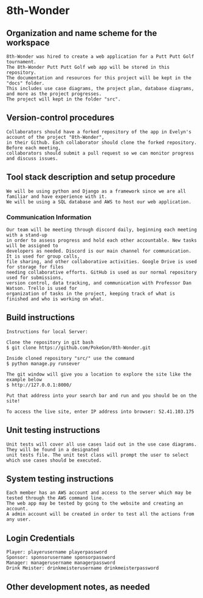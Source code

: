 # 8th-Wonder

## Organization and name scheme for the workspace
	8th-Wonder was hired to create a web application for a Putt Putt Golf tournament.
	The 8th-Wonder Putt Putt Golf web app will be stored in this repository.
	The documentation and resources for this project will be kept in the "docs" folder. 
	This includes use case diagrams, the project plan, database diagrams, and more as the project progresses.
	The project will kept in the folder "src".

## Version-control procedures
	Collaborators should have a forked repository of the app in Evelyn's account of the project "8th-Wonder", 
	in their Github. Each collaborator should clone the forked repository. Before each meeting, 
	collaborators should submit a pull request so we can monitor progress and discuss issues.

## Tool stack description and setup procedure
	We will be using python and Django as a framework since we are all familiar and have experience with it.
	We will be using a SQL database and AWS to host our web application.
	
### Communication Information
    Our team will be meeting through discord daily, beginning each meeting with a stand-up 
    in order to assess progress and hold each other accountable. New tasks will be assigned to 
    developers as needed. Discord is our main channel for communication. It is used for group calls, 
    file sharing, and other collaborative activities. Google Drive is used for storage for files 
    needing collaborative efforts. GitHub is used as our normal repository used for submissions, 
    version control, data tracking, and communication with Professor Dan Watson. Trello is used for 
    organization of tasks in the project, keeping track of what is finished and who is working on what.

  
## Build instructions

	Instructions for local Server:

	Clone the repository in git bash
	$ git clone https://github.com/PokeGon/8th-Wonder.git
    
    Inside cloned repository "src/" use the command
    $ python manage.py runsever

    The git window will give you a location to explore the site like the example below
    $ http://127.0.0.1:8000/

    Put that address into your search bar and run and you should be on the site!

	To access the live site, enter IP address into browser: 52.41.103.175

## Unit testing instructions
	Unit tests will cover all use cases laid out in the use case diagrams. They will be found in a designated 
	unit tests file. The unit test class will prompt the user to select which use cases should be executed.
 
## System testing instructions
    Each member has an AWS account and access to the server which may be tested through the AWS command line.
	The web app may be tested by going to the website and creating an account. 
	A admin account will be created in order to test all the actions from any user.

## Login Credentials
    Player: playerusername playerpassword
    Sponsor: sponsorusername sponsorpassword
    Manager: managerusername managerpassword
    Drink Meister: drinkmeisterusername drinkmeisterpassword

## Other development notes, as needed



